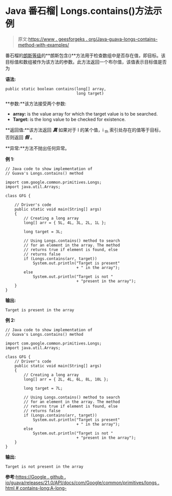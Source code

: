 # Java 番石榴| Longs.contains()方法示例

> 原文:[https://www . geesforgeks . org/Java-guava-longs-contains-method-with-examples/](https://www.geeksforgeeks.org/java-guava-longs-contains-method-with-examples/)

番石榴的[朗斯等级](https://www.geeksforgeeks.org/longs-class-guava-java/)的**朗斯包含()**方法用于检查数组中是否存在值，即目标。该目标值和数组被作为该方法的参数。此方法返回一个布尔值，该值表示目标值是否为

**语法:**

```
public static boolean contains(long[] array, 
                               long target)

```

**参数:**该方法接受两个参数:

*   **array:** is the value array for which the target value is to be searched.
*   **Target:** is the long value to be checked for existence.

**返回值:**该方法返回 ***真*** 如果对于 I 的某个值，i <sub>th</sub> 索引处存在的值等于目标，否则返回 ***假*** 。

**异常:**方法不抛出任何异常。

**例 1:**

```
// Java code to show implementation of
// Guava's Longs.contains() method

import com.google.common.primitives.Longs;
import java.util.Arrays;

class GFG {

    // Driver's code
    public static void main(String[] args)
    {
        // Creating a long array
        long[] arr = { 5L, 4L, 3L, 2L, 1L };

        long target = 3L;

        // Using Longs.contains() method to search
        // for an element in the array. The method
        // returns true if element is found, else
        // returns false
        if (Longs.contains(arr, target))
            System.out.println("Target is present"
                               + " in the array");
        else
            System.out.println("Target is not "
                               + "present in the array");
    }
}
```

**输出:**

```
Target is present in the array

```

**例 2:**

```
// Java code to show implementation of
// Guava's Longs.contains() method

import com.google.common.primitives.Longs;
import java.util.Arrays;

class GFG {
    // Driver's code
    public static void main(String[] args)
    {
        // Creating a long array
        long[] arr = { 2L, 4L, 6L, 8L, 10L };

        long target = 7L;

        // Using Longs.contains() method to search
        // for an element in the array. The method
        // returns true if element is found, else
        // returns false
        if (Longs.contains(arr, target))
            System.out.println("Target is present"
                               + " in the array");
        else
            System.out.println("Target is not "
                               + "present in the array");
    }
}
```

**输出:**

```
Target is not present in the array

```

**参考:**[https://Google . github . io/guava/releases/21.0/API/docs/com/Google/common/primitives/longs . html # contains-long:A-long-](https://google.github.io/guava/releases/21.0/api/docs/com/google/common/primitives/Longs.html#contains-long:A-long-)